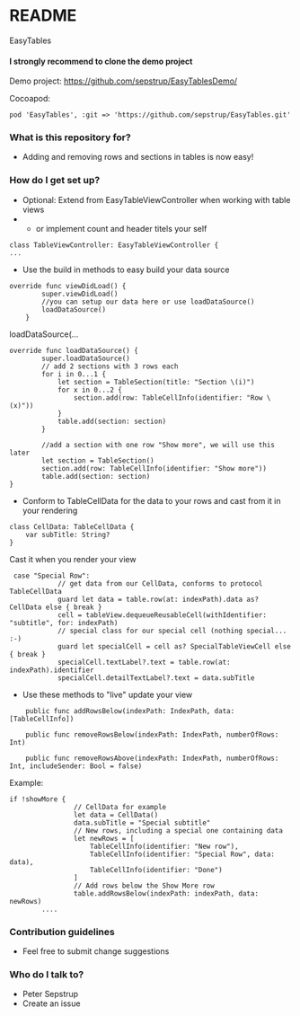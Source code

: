 # README #

EasyTables
#### I strongly recommend to clone the demo project
Demo project: https://github.com/sepstrup/EasyTablesDemo/


Cocoapod:
```
pod 'EasyTables', :git => 'https://github.com/sepstrup/EasyTables.git'
```
### What is this repository for? ###

* Adding and removing rows and sections in tables is now easy!

### How do I get set up? ###

* Optional: Extend from EasyTableViewController when working with table views
* - or implement count and header titels your self

```
class TableViewController: EasyTableViewController {
...
```

* Use the build in methods to easy build your data source

```
override func viewDidLoad() {
        super.viewDidLoad()
        //you can setup our data here or use loadDataSource()
        loadDataSource()
    }
```
loadDataSource(...
```
override func loadDataSource() {
        super.loadDataSource()
        // add 2 sections with 3 rows each
        for i in 0...1 {
            let section = TableSection(title: "Section \(i)")
            for x in 0...2 {
                section.add(row: TableCellInfo(identifier: "Row \(x)"))
            }
            table.add(section: section)
        }
        
        //add a section with one row "Show more", we will use this later
        let section = TableSection()
        section.add(row: TableCellInfo(identifier: "Show more"))
        table.add(section: section)
}
```
* Conform to TableCellData for the data to your rows and cast from it in your rendering
```
class CellData: TableCellData { 
    var subTitle: String?   
}
```
Cast it when you render your view
```
 case "Special Row":
            // get data from our CellData, conforms to protocol TableCellData
            guard let data = table.row(at: indexPath).data as? CellData else { break }
            cell = tableView.dequeueReusableCell(withIdentifier: "subtitle", for: indexPath)
            // special class for our special cell (nothing special... :-)
            guard let specialCell = cell as? SpecialTableViewCell else { break }
            specialCell.textLabel?.text = table.row(at: indexPath).identifier
            specialCell.detailTextLabel?.text = data.subTitle
```
* Use these methods to "live" update your view
```
    public func addRowsBelow(indexPath: IndexPath, data: [TableCellInfo])
    
    public func removeRowsBelow(indexPath: IndexPath, numberOfRows: Int) 

    public func removeRowsAbove(indexPath: IndexPath, numberOfRows: Int, includeSender: Bool = false)
```
Example:
```
if !showMore {
                // CellData for example
                let data = CellData()
                data.subTitle = "Special subtitle"
                // New rows, including a special one containing data
                let newRows = [
                    TableCellInfo(identifier: "New row"),
                    TableCellInfo(identifier: "Special Row", data: data),
                    TableCellInfo(identifier: "Done")
                ]
                // Add rows below the Show More row
                table.addRowsBelow(indexPath: indexPath, data: newRows)
        ....
```
### Contribution guidelines ###

* Feel free to submit change suggestions

### Who do I talk to? ###

* Peter Sepstrup
* Create an issue
